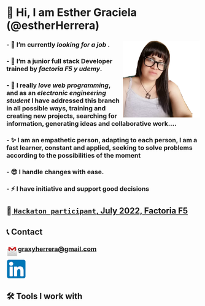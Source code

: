 # 👋 Hi, I am Esther Graciela (@estherHerrera) 

### - 👀 I’m currently _looking for a job_ .  <img src="z1660687499.png" style="width:200px; height:200px;" align="right"/>       
### - 🌱 I’m a junior full stack Developer trained by ***factoria F5  y udemy***. 
### - 💞️  I really ***love web programming***, and as an ***electronic engineering student*** I have addressed this branch in all possible ways, training and creating new projects, searching for information, generating ideas and collaborative work....
### - ✨ I am an empathetic person, adapting to each person, I am a fast learner, constant and applied, seeking to solve problems according to the possibilities of the moment
### - 😎 I handle changes with ease.
### - ⚡ I have __initiative__ and support good decisions

## 🦸‍[ `Hackaton participant`, July 2022, Factoria F5 ](https://drive.google.com/file/d/1FOdc1tWXXliGwh0EME_6J-uzhvkhn2of/view?usp=sharing)

## 📞 Contact
### <p><img src="gmail.png.webp" style="width:30px; height:30px;" align="left" />graxyherrera@gmail.com</p>
[<img src="linkedin.png" />](https://www.linkedin.com/in/esther-herrera-3a5b489a/)

## 🛠 Tools I work with

